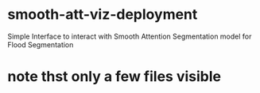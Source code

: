 # smooth-att-viz-deployment
Simple Interface to interact with Smooth Attention Segmentation model for Flood Segmentation

# note thst only a few files visible
